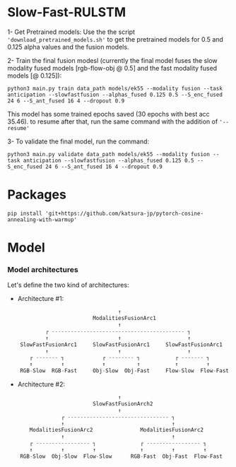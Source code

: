 # Slow-Fast-RULSTM

1- Get Pretrained models:
  Use the the script ```'download_pretrained_models.sh'``` to get the pretrained models for 0.5 and 0.125 alpha values and the fusion models.

2- Train the final fusion modesl (currently the final model fuses the slow modality fused models [rgb-flow-obj @ 0.5] and the fast modality fused models [@ 0.125]):

```
python3 main.py train data_path models/ek55 --modality fusion --task anticipation --slowfastfusion --alphas_fused 0.125 0.5 --S_enc_fused 24 6 --S_ant_fused 16 4 --dropout 0.9
```

This model has some trained epochs saved (30 epochs with best acc 35.46). to resume after that, run the same command with the addition of ```'--resume'```

3- To validate the final model, run the command:

```
python3 main.py validate data_path models/ek55 --modality fusion --task anticipation --slowfastfusion --alphas_fused 0.125 0.5 --S_enc_fused 24 6 --S_ant_fused 16 4 --dropout 0.9
```

# Packages

```console
pip install 'git+https://github.com/katsura-jp/pytorch-cosine-annealing-with-warmup'
```

# Model
### Model architectures

Let's define the two kind of architectures:

* Architecture #1:
```python
                                   ↑
                           ModalitiesFusionArc1
                                   ↑
            ┌ ------------------------------------------ ┐
            ↑                      ↑                     ↑
    SlowFastFusionArc1     SlowFastFusionArc1     SlowFastFusionArc1
            ↑                      ↑                     ↑
       ┌ ------- ┐            ┌ -------- ┐           ┌ ------- ┐
       ↑         ↑            ↑          ↑           ↑         ↑   
    RGB-Slow  RGB-Fast     Obj-Slow  Obj-Fast     Flow-Slow  Flow-Fast
```

* Architecture #2:
```python
                                   ↑
                           SlowFastFusionArch2
                                   ↑
                 ┌ -------------------------------- ┐
                 ↑                                  ↑
       ModalitiesFusionArc2               ModalitiesFusionArc2
                 ↑                                  ↑
       ┌ ----------------- ┐              ┌ ----------------- ┐
       ↑         ↑         ↑              ↑         ↑         ↑
    RGB-Slow  Obj-Slow  Flow-Slow      RGB-Fast  Obj-Fast  Flow-Fast
```
